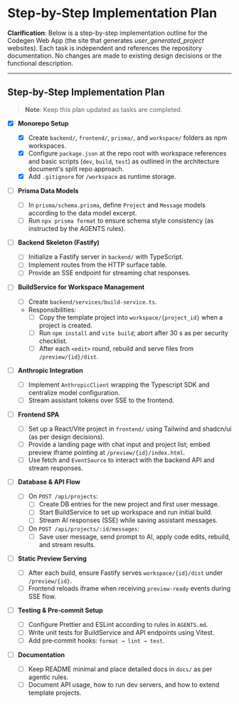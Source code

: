# Step-by-Step Implementation Plan

**Clarification**: Below is a step-by-step implementation outline for the Codegen Web App (the site that generates _user_generated_project_ websites). Each task is independent and references the repository documentation. No changes are made to existing design decisions or the functional description.

---

## Step‑by‑Step Implementation Plan

> **Note**: Keep this plan updated as tasks are completed.

- [x] **Monorepo Setup**

  - [x] Create `backend/`, `frontend/`, `prisma/`, and `workspace/` folders as npm workspaces.
  - [x] Configure `package.json` at the repo root with workspace references and basic scripts (`dev`, `build`, `test`) as outlined in the architecture document's split repo approach.
  - [x] Add `.gitignore` for `/workspace` as runtime storage.

- [ ] **Prisma Data Models**

  - [ ] In `prisma/schema.prisma`, define `Project` and `Message` models according to the data model excerpt.
  - [ ] Run `npx prisma format` to ensure schema style consistency (as instructed by the AGENTS rules).

- [ ] **Backend Skeleton (Fastify)**

  - [ ] Initialize a Fastify server in `backend/` with TypeScript.
  - [ ] Implement routes from the HTTP surface table.
  - [ ] Provide an SSE endpoint for streaming chat responses.

- [ ] **BuildService for Workspace Management**

  - [ ] Create `backend/services/build-service.ts`.
  - Responsibilities:
    - [ ] Copy the template project into `workspace/{project_id}` when a project is created.
    - [ ] Run `npm install` and `vite build`; abort after 30 s as per security checklist.
    - [ ] After each `<edit>` round, rebuild and serve files from `/preview/{id}/dist`.

- [ ] **Anthropic Integration**

  - [ ] Implement `AnthropicClient` wrapping the Typescript SDK and centralize model configuration.
  - [ ] Stream assistant tokens over SSE to the frontend.

- [ ] **Frontend SPA**

  - [ ] Set up a React/Vite project in `frontend/` using Tailwind and shadcn/ui (as per design decisions).
  - [ ] Provide a landing page with chat input and project list; embed preview iframe pointing at `/preview/{id}/index.html`.
  - [ ] Use fetch and `EventSource` to interact with the backend API and stream responses.

- [ ] **Database & API Flow**

  - [ ] On `POST /api/projects`:
    - [ ] Create DB entries for the new project and first user message.
    - [ ] Start BuildService to set up workspace and run initial build.
    - [ ] Stream AI responses (SSE) while saving assistant messages.
  - [ ] On `POST /api/projects/:id/messages`:
    - [ ] Save user message, send prompt to AI, apply code edits, rebuild, and stream results.

- [ ] **Static Preview Serving**

  - [ ] After each build, ensure Fastify serves `workspace/{id}/dist` under `/preview/{id}`.
  - [ ] Frontend reloads iframe when receiving `preview-ready` events during SSE flow.

- [ ] **Testing & Pre‑commit Setup**

  - [ ] Configure Prettier and ESLint according to rules in `AGENTS.md`.
  - [ ] Write unit tests for BuildService and API endpoints using Vitest.
  - [ ] Add pre‑commit hooks: `format → lint → test`.

- [ ] **Documentation**
  - [ ] Keep README minimal and place detailed docs in `docs/` as per agentic rules.
  - [ ] Document API usage, how to run dev servers, and how to extend template projects.
